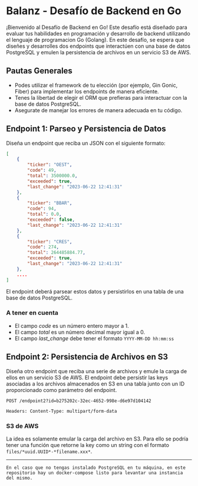 # Balanz - Desafío de Backend en Go

¡Bienvenido al Desafío de Backend en Go! Este desafío está diseñado para evaluar tus habilidades en programación y desarrollo de backend utilizando el lenguaje de programacion Go (Golang).
En este desafío, se espera que diseñes y desarrolles dos endpoints que interactúen con una base de datos PostgreSQL y emulen la persistencia de archivos en un servicio S3 de AWS.

## Pautas Generales

- Podes utilizar el framework de tu elección (por ejemplo, Gin Gonic, Fiber) para implementar los endpoints de manera eficiente.
- Tenes la libertad de elegir el ORM que prefieras para interactuar con la base de datos PostgreSQL.
- Asegurate de manejar los errores de manera adecuada en tu código.

## Endpoint 1: Parseo y Persistencia de Datos

Diseña un endpoint que reciba un JSON con el siguiente formato:

```json
[
    {
        "ticker": "OEST",
        "code": 49,
        "total": 3500000.0,
        "exceeded": true,
        "last_change": "2023-06-22 12:41:31"
    },
    {
        "ticker": "BBAR",
        "code": 94,
        "total": 0.0,
        "exceeded": false,
        "last_change": "2023-06-22 12:41:31"
    },
    {
        "ticker": "CRES",
        "code": 274,
        "total": 264485884.77,
        "exceeded": true,
        "last_change": "2023-06-22 12:41:31"
    },
    ....
]
```

El endpoint deberá parsear estos datos y persistirlos en una tabla de una base de datos PostgreSQL.

### A tener en cuenta

- El campo _code_ es un número entero mayor a 1.
- El campo _total_ es un número decimal mayor igual a 0.
- El campo _last_change_ debe tener el formato `YYYY-MM-DD hh:mm:ss`

## Endpoint 2: Persistencia de Archivos en S3

Diseña otro endpoint que reciba una serie de archivos y emule la carga de ellos en un servicio S3 de AWS. El endpoint debe persistir las keys asociadas a los archivos almacenados en S3 en una tabla junto con un ID proporcionado como parámetro del endpoint.

```
POST /endpoint2?id=b275202c-32ec-4652-998e-d6e97d104142

Headers: Content-Type: multipart/form-data
```

### S3 de AWS

La idea es solamente emular la carga del archivo en S3. Para ello se podría tener una función que retorne la key como un string con el formato `files/*uuid.UUID*-*filename.xxx*`.

---

```
En el caso que no tengas instalado PostgreSQL en tu máquina, en este repositorio hay un docker-compose listo para levantar una instancia del mismo.
```
